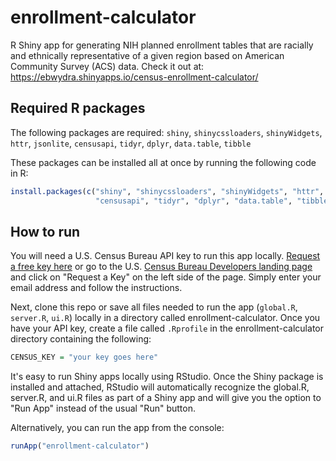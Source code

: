 # enrollment-calculator
R Shiny app for generating NIH planned enrollment tables that are racially and ethnically representative of a given region based on American Community Survey (ACS) data. Check it out at: https://ebwydra.shinyapps.io/census-enrollment-calculator/

## Required R packages

The following packages are required: `shiny`, `shinycssloaders`, `shinyWidgets`, `httr`, `jsonlite`, `censusapi`, `tidyr`, `dplyr`, `data.table`, `tibble`

These packages can be installed all at once by running the following code in R:

``` r
install.packages(c("shiny", "shinycssloaders", "shinyWidgets", "httr", "jsonlite", 
                   "censusapi", "tidyr", "dplyr", "data.table", "tibble"))
```

## How to run

You will need a U.S. Census Bureau API key to run this app locally. [Request a free key here](https://api.census.gov/data/key_signup.html) or go to the U.S. [Census Bureau Developers landing page](https://www.census.gov/data/developers.html) and click on "Request a Key" on the left side of the page. Simply enter your email address and follow the instructions.

Next, clone this repo or save all files needed to run the app (`global.R`, `server.R`, `ui.R`) locally in a directory called enrollment-calculator. Once you have your API key, create a file called `.Rprofile` in the enrollment-calculator directory containing the following:

``` r
CENSUS_KEY = "your key goes here"
```

It's easy to run Shiny apps locally using RStudio. Once the Shiny package is installed and attached, RStudio will automatically recognize the global.R, server.R, and ui.R files as part of a Shiny app and will give you the option to "Run App" instead of the usual "Run" button. 

Alternatively, you can run the app from the console:

``` r
runApp("enrollment-calculator")
```
